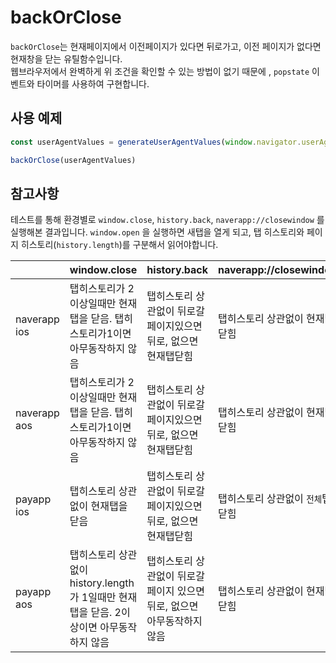 # backOrClose

`backOrClose`는 현재페이지에서 이전페이지가 있다면 뒤로가고, 이전 페이지가 없다면 현재창을 닫는 유틸함수입니다.  
웹브라우저에서 완벽하게 위 조건을 확인할 수 있는 방법이 없기 때문에 , `popstate` 이벤트와 타이머를 사용하여 구현합니다.

## 사용 예제

```typescript
const userAgentValues = generateUserAgentValues(window.navigator.userAgent)

backOrClose(userAgentValues)
```

## 참고사항

테스트를 통해 환경별로 `window.close`, `history.back`, `naverapp://closewindow` 를 실행해본 결과입니다.
`window.open` 을 실행하면 새탭을 열게 되고, 탭 히스토리와 페이지 히스토리(`history.length`)를 구분해서 읽어야합니다.

|              | window.close                                                                             | history.back                                                            | naverapp://closewindow           |
| ------------ | ---------------------------------------------------------------------------------------- | ----------------------------------------------------------------------- | -------------------------------- |
| naverapp ios | 탭히스토리가 2이상일때만 현재탭을 닫음. 탭히스토리가1이면 아무동작하지 않음              | 탭히스토리 상관없이 뒤로갈 페이지있으면 뒤로, 없으면 현재탭닫힘         | 탭히스토리 상관없이 현재탭닫힘   |
| naverapp aos | 탭히스토리가 2이상일때만 현재탭을 닫음. 탭히스토리가1이면 아무동작하지 않음              | 탭히스토리 상관없이 뒤로갈 페이지있으면 뒤로, 없으면 현재탭닫힘         | 탭히스토리 상관없이 현재탭닫힘   |
| payapp ios   | 탭히스토리 상관없이 현재탭을 닫음                                                        | 탭히스토리 상관없이 뒤로갈 페이지있으면 뒤로, 없으면 현재탭닫힘         | 탭히스토리 상관없이 `전체`탭닫힘 |
| payapp aos   | 탭히스토리 상관없이 history.length 가 1일때만 현재탭을 닫음. 2이상이면 아무동작하지 않음 | 탭히스토리 상관없이 뒤로갈 페이지 있으면 뒤로, 없으면 아무동작하지 않음 | 탭히스토리 상관없이 현재탭닫힘   |
